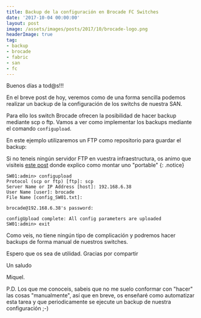 ```yaml
---
title: Backup de la configuración en Brocade FC Switches
date: '2017-10-04 00:00:00'
layout: post
image: /assets/images/posts/2017/10/brocade-logo.png
headerImage: true
tag:
- backup
- brocade
- fabric
- san
- fc
---
```


Buenos días a tod@s!!!

En el breve post de hoy, veremos como de una forma sencilla podemos realizar un backup de la configuración de los switchs de nuestra SAN.

Para ello los switch Brocade ofrecen la posibilidad de hacer backup mediante scp o ftp. Vamos a ver como implementar los backups mediante el comando `configupload`.

En este ejemplo utilizaremos un FTP como repositorio para guardar el backup:

Si no teneis ningún servidor FTP en vuestra infraestructura, os animo que visiteis [este post](https://miquelmariano.github.io/2017/07/xlight-FTP) donde explico como montar uno "portable"
{: .notice}

```ssh
SW01:admin> configupload
Protocol (scp or ftp) [ftp]: scp
Server Name or IP Address [host]: 192.168.6.38
User Name [user]: brocade
File Name [config_SW01.txt]:

brocade@192.168.6.38's password:

configUpload complete: All config parameters are uploaded
SW01:admin> exit
```

Como veis, no tiene ningún tipo de complicación y podremos hacer backups de forma manual de nuestros switches.


Espero que os sea de utilidad.
Gracias por compartir

Un saludo

Miquel.

P.D. Los que me conoceis, sabeis que no me suelo conformar con "hacer" las cosas "manualmente", así que en breve, os enseñaré como automatizar esta tarea y que periodicamente se ejecute un backup de nuestra configuración ;-)


